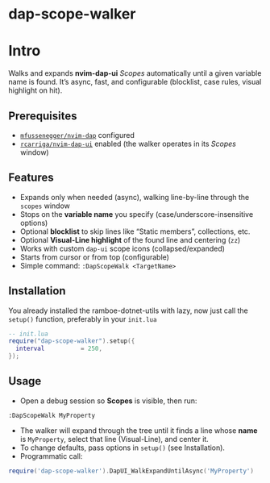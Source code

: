 # dap-scope-walker

# Intro

Walks and expands **nvim-dap-ui** *Scopes* automatically until a given variable name is found. It’s async, fast, and configurable (blocklist, case rules, visual highlight on hit).

## Prerequisites

* [`mfussenegger/nvim-dap`](https://github.com/mfussenegger/nvim-dap) configured
* [`rcarriga/nvim-dap-ui`](https://github.com/rcarriga/nvim-dap-ui) enabled (the walker operates in its *Scopes* window)
<!-- * Correctly set up `nvim-dap` for C# (TBD) -->

## Features

* Expands only when needed (async), walking line-by-line through the `scopes` window
* Stops on the **variable name** you specify (case/underscore-insensitive options)
* Optional **blocklist** to skip lines like “Static members”, collections, etc.
* Optional **Visual-Line highlight** of the found line and centering (`zz`)
* Works with custom `dap-ui` scope icons (collapsed/expanded)
* Starts from cursor or from top (configurable)
* Simple command: `:DapScopeWalk <TargetName>`

## Installation

You already installed the ramboe-dotnet-utils with lazy, now just call the `setup()` function, preferably in your `init.lua`

```lua
-- init.lua
require("dap-scope-walker").setup({
  interval          = 250,
});
```

## Usage

* Open a debug session so **Scopes** is visible, then run:

```
:DapScopeWalk MyProperty
```
* The walker will expand through the tree until it finds a line whose **name** is `MyProperty`, select that line (Visual-Line), and center it.
* To change defaults, pass options in `setup()` (see Installation).
* Programmatic call:

```lua
require('dap-scope-walker').DapUI_WalkExpandUntilAsync('MyProperty')
```
